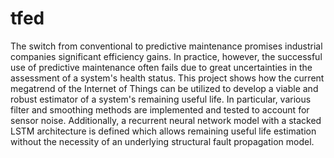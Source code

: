# tfed
The switch from conventional to predictive maintenance promises industrial companies significant
efficiency gains. In practice, however, the successful use of predictive maintenance often fails due
to great uncertainties in the assessment of a system's health status. This project shows how the
current megatrend of the Internet of Things can be utilized to develop a viable and robust estimator
of a system's remaining useful life. In particular, various filter and smoothing methods are
implemented and tested to account for sensor noise. Additionally, a recurrent neural network model
with a stacked LSTM architecture is defined which allows remaining useful life estimation without
the necessity of an underlying structural fault propagation model.

